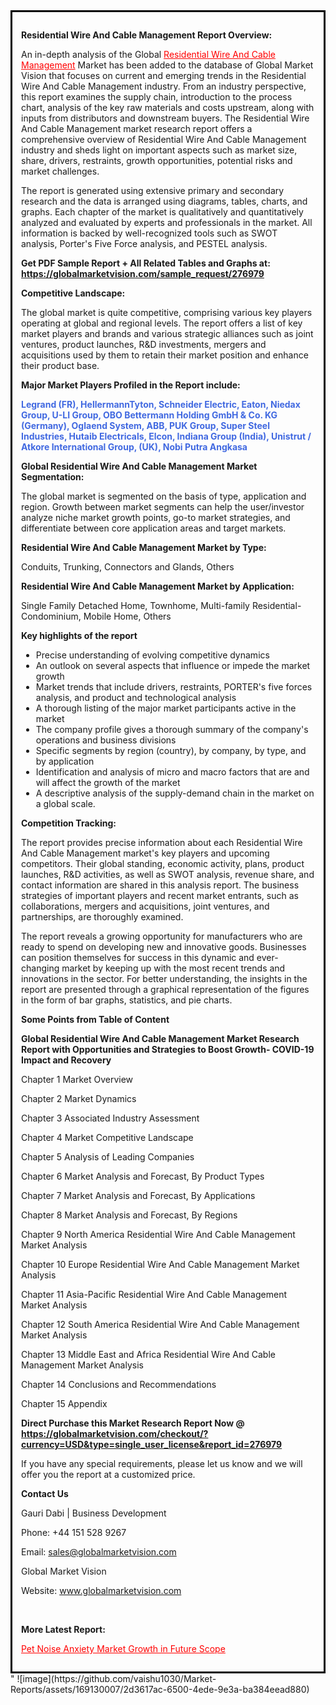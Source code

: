 <div style='border: 3px solid black; padding: 1em;'>

<strong>Residential Wire And Cable Management Report Overview:</strong>

An in-depth analysis of the Global <a style='color: #ff0000;' href='https://globalmarketvision.com/reports/global-residential-wire-and-cable-management-market/276979'>Residential Wire And Cable Management</a> Market has been added to the database of Global Market Vision that focuses on current and emerging trends in the Residential Wire And Cable Management industry. From an industry perspective, this report examines the supply chain, introduction to the process chart, analysis of the key raw materials and costs upstream, along with inputs from distributors and downstream buyers. The Residential Wire And Cable Management market research report offers a comprehensive overview of Residential Wire And Cable Management industry and sheds light on important aspects such as market size, share, drivers, restraints, growth opportunities, potential risks and market challenges.

The report is generated using extensive primary and secondary research and the data is arranged using diagrams, tables, charts, and graphs. Each chapter of the market is qualitatively and quantitatively analyzed and evaluated by experts and professionals in the market. All information is backed by well-recognized tools such as SWOT analysis, Porter's Five Force analysis, and PESTEL analysis.

<strong>Get PDF Sample Report + All Related Tables and Graphs at</strong><strong>:</strong><strong> <a style='color: #ff0000;' href='https://globalmarketvision.com/sample_request/276979?utm_source=linkedinPulse&utm_medium=SN&utm_campaign=SN'><strong>https://globalmarketvision.com/sample_request/276979</strong></a></strong>

<strong>Competitive Landscape:</strong>

The global market is quite competitive, comprising various key players operating at global and regional levels. The report offers a list of key market players and brands and various strategic alliances such as joint ventures, product launches, R&amp;D investments, mergers and acquisitions used by them to retain their market position and enhance their product base.

<strong>Major Market Players Profiled in the Report include:</strong>

<strong style='color: #4169e1;'>Legrand (FR), HellermannTyton, Schneider Electric, Eaton, Niedax Group, U-LI Group, OBO Bettermann Holding GmbH & Co. KG (Germany), Oglaend System, ABB, PUK Group, Super Steel Industries, Hutaib Electricals, Elcon, Indiana Group (India), Unistrut / Atkore International Group, (UK), Nobi Putra Angkasa</strong>

<strong>Global Residential Wire And Cable Management Market Segmentation:</strong>

The global market is segmented on the basis of type, application and region. Growth between market segments can help the user/investor analyze niche market growth points, go-to market strategies, and differentiate between core application areas and target markets.

<strong>Residential Wire And Cable Management Market by Type</strong><strong>:</strong>

Conduits, Trunking, Connectors and Glands, Others

<strong>Residential Wire And Cable Management Market by</strong><strong> Application:</strong>

Single Family Detached Home, Townhome, Multi-family Residential-Condominium, Mobile Home, Others

<strong>Key highlights of the report</strong>
<ul>
  <li>Precise understanding of evolving competitive dynamics</li>
  <li>An outlook on several aspects that influence or impede the market growth</li>
  <li>Market trends that include drivers, restraints, PORTER's five forces analysis, and product and technological analysis</li>
  <li>A thorough listing of the major market participants active in the market</li>
  <li>The company profile gives a thorough summary of the company's operations and business divisions</li>
  <li>Specific segments by region (country), by company, by type, and by application</li>
  <li>Identification and analysis of micro and macro factors that are and will affect the growth of the market</li>
  <li>A descriptive analysis of the supply-demand chain in the market on a global scale.</li>
</ul>
<strong>Competition Tracking:</strong>

The report provides precise information about each Residential Wire And Cable Management market's key players and upcoming competitors. Their global standing, economic activity, plans, product launches, R&amp;D activities, as well as SWOT analysis, revenue share, and contact information are shared in this analysis report. The business strategies of important players and recent market entrants, such as collaborations, mergers and acquisitions, joint ventures, and partnerships, are thoroughly examined.

The report reveals a growing opportunity for manufacturers who are ready to spend on developing new and innovative goods. Businesses can position themselves for success in this dynamic and ever-changing market by keeping up with the most recent trends and innovations in the sector. For better understanding, the insights in the report are presented through a graphical representation of the figures in the form of bar graphs, statistics, and pie charts.

<strong>Some Points from Table of Content</strong>

<strong>Global Residential Wire And Cable Management Market Research Report with Opportunities and Strategies to Boost Growth- COVID-19 Impact and Recovery</strong>

Chapter 1 Market Overview

Chapter 2 Market Dynamics

Chapter 3 Associated Industry Assessment

Chapter 4 Market Competitive Landscape

Chapter 5 Analysis of Leading Companies

Chapter 6 Market Analysis and Forecast, By Product Types

Chapter 7 Market Analysis and Forecast, By Applications

Chapter 8 Market Analysis and Forecast, By Regions

Chapter 9 North America Residential Wire And Cable Management Market Analysis

Chapter 10 Europe Residential Wire And Cable Management Market Analysis

Chapter 11 Asia-Pacific Residential Wire And Cable Management Market Analysis

Chapter 12 South America Residential Wire And Cable Management Market Analysis

Chapter 13 Middle East and Africa Residential Wire And Cable Management Market Analysis

Chapter 14 Conclusions and Recommendations

Chapter 15 Appendix

<strong>Direct Purchase this Market Research Report Now @ <a style='color: #ff0000;' href='https://globalmarketvision.com/checkout/?currency=USD&type=single_user_license&report_id=276979?utm_source=linkedinPulse&utm_medium=SN&utm_campaign=SN'><strong>https://globalmarketvision.com/checkout/?currency=USD&type=single_user_license&report_id=276979</strong></a></strong>

If you have any special requirements, please let us know and we will offer you the report at a customized price.
<p id='ember58' class='ember-view reader-content-blocks__paragraph'><strong>Contact Us</strong></p>
<p id='ember59' class='ember-view reader-content-blocks__paragraph'>Gauri Dabi | Business Development</p>
<p id='ember60' class='ember-view reader-content-blocks__paragraph'>Phone: +44 151 528 9267</p>
Email: <a href='mailto:sales@globalmarketvision.com'>sales@globalmarketvision.com</a>

Global Market Vision

Website: <a href='http://www.globalmarketvision.com/'>www.globalmarketvision.com</a>

&nbsp;

<strong>More Latest Report:</strong>

<a style='color: #ff0000;' href='https://medium.com/@namratasonawane27/pet-noise-anxiety-market-growth-in-future-scope-3df751e09612'>Pet Noise Anxiety Market Growth in Future Scope</a>

</div>"
![image](https://github.com/vaishu1030/Market-Reports/assets/169130007/2d3617ac-6500-4ede-9e3a-ba384eead880)
